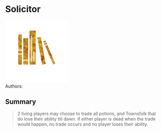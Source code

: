 # Solicitor
<img src="https://raw.githubusercontent.com/yoyosource/BOTC-HomeBrew/master/Fabled/Solicitor/image.png" alt="drawing" width="200"/>\
Authors: 

## Summary
> 2 living players may choose to trade all potions, and Townsfolk that do lose their ability till dawn. If either player is dead when the trade would happen, no trade occurs and no player loses their ability.

